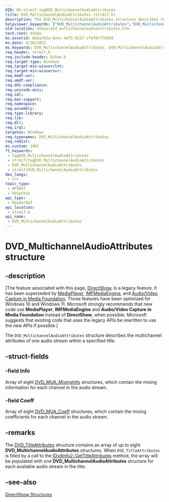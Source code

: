 ```yaml
---
UID: NS:strmif.tagDVD_MultichannelAudioAttributes
title: DVD_MultichannelAudioAttributes (strmif.h)
description: The DVD_MultichannelAudioAttributes structure describes the multichannel attributes of one audio stream within a specified title.
helpviewer_keywords: ["DVD_MultichannelAudioAttributes","DVD_MultichannelAudioAttributes structure [DirectShow]","DVD_MultichannelAudioAttributesStructure","dshow.dvd_multichannelaudioattributes","strmif/DVD_MultichannelAudioAttributes"]
old-location: dshow\dvd_multichannelaudioattributes.htm
tech.root: dshow
ms.assetid: 8aba7e5a-62ec-4ef5-821f-cfef8cf7d93d
ms.date: 4/26/2023
ms.keywords: DVD_MultichannelAudioAttributes, DVD_MultichannelAudioAttributes structure [DirectShow], DVD_MultichannelAudioAttributesStructure, dshow.dvd_multichannelaudioattributes, strmif/DVD_MultichannelAudioAttributes
req.header: strmif.h
req.include-header: Dshow.h
req.target-type: Windows
req.target-min-winverclnt: 
req.target-min-winversvr: 
req.kmdf-ver: 
req.umdf-ver: 
req.ddi-compliance: 
req.unicode-ansi: 
req.idl: 
req.max-support: 
req.namespace: 
req.assembly: 
req.type-library: 
req.lib: 
req.dll: 
req.irql: 
targetos: Windows
req.typenames: DVD_MultichannelAudioAttributes
req.redist: 
ms.custom: 19H1
f1_keywords:
 - tagDVD_MultichannelAudioAttributes
 - strmif/tagDVD_MultichannelAudioAttributes
 - DVD_MultichannelAudioAttributes
 - strmif/DVD_MultichannelAudioAttributes
dev_langs:
 - c++
topic_type:
 - APIRef
 - kbSyntax
api_type:
 - HeaderDef
api_location:
 - strmif.h
api_name:
 - DVD_MultichannelAudioAttributes
---
```


# DVD_MultichannelAudioAttributes structure


## -description

\[The feature associated with this page, [DirectShow](/windows/win32/directshow/directshow), is a legacy feature. It has been superseded by [MediaPlayer](/uwp/api/Windows.Media.Playback.MediaPlayer), [IMFMediaEngine](/windows/win32/api/mfmediaengine/nn-mfmediaengine-imfmediaengine), and [Audio/Video Capture in Media Foundation](windows/win32/medfound/audio-video-capture-in-media-foundation). Those features have been optimized for Windows 10 and Windows 11. Microsoft strongly recommends that new code use **MediaPlayer**, **IMFMediaEngine** and **Audio/Video Capture in Media Foundation** instead of **DirectShow**, when possible. Microsoft suggests that existing code that uses the legacy APIs be rewritten to use the new APIs if possible.\]

The <code>DVD_MultichannelAudioAttributes</code> structure describes the multichannel attributes of one audio stream within a specified title.

## -struct-fields

### -field Info

Array of eight [DVD_MUA_MixingInfo](/windows/desktop/api/strmif/ns-strmif-dvd_mua_mixinginfo) structures, which contain the mixing information for each channel in the audio stream.

### -field Coeff

Array of eight [DVD_MUA_Coeff](/windows/desktop/api/strmif/ns-strmif-dvd_mua_coeff) structures, which contain the mixing coefficients for each channel in the audio stream.

## -remarks

The [DVD_TitleAttributes](/windows/desktop/api/strmif/ns-strmif-dvd_titleattributes) structure contains an array of up to eight <b>DVD_MultichannelAudioAttributes</b> structures. When <code>DVD_TitleAttributes</code> is filled by a call to the <a href="/windows/desktop/api/strmif/nf-strmif-idvdinfo2-gettitleattributes">IDvdInfo2::GetTitleAttributes</a> method, the array will be populated with one <b>DVD_MultichannelAudioAttributes</b> structure for each available audio stream in the title.

## -see-also

<a href="/windows/desktop/DirectShow/directshow-structures">DirectShow Structures</a>
